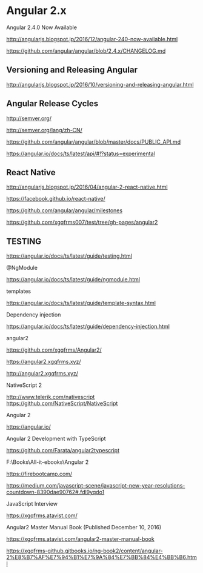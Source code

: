 # Angular 2.x  


Angular 2.4.0 Now Available 


http://angularjs.blogspot.jp/2016/12/angular-240-now-available.html 



https://github.com/angular/angular/blob/2.4.x/CHANGELOG.md  



## Versioning and Releasing Angular  


http://angularjs.blogspot.jp/2016/10/versioning-and-releasing-angular.html  


## Angular Release Cycles  

http://semver.org/  

http://semver.org/lang/zh-CN/  

https://github.com/angular/angular/blob/master/docs/PUBLIC_API.md  

https://angular.io/docs/ts/latest/api/#!?status=experimental  






## React Native  

http://angularjs.blogspot.jp/2016/04/angular-2-react-native.html  

https://facebook.github.io/react-native/  



https://github.com/angular/angular/milestones





<!-- 
    <link rel="icon" href="https://cdn.xgqfrms.xyz/icons/angular/favicon.ico" type="image/x-icon">
    <link rel="icon" href="https://cdn.xgqfrms.xyz/icons/react/favicon.ico" type="image/x-icon">
    
    <link rel="icon" href="https://cdn.xgqfrms.xyz/logo/favicon.png" type="image/png">
    <link rel="icon" href="https://cdn.xgqfrms.xyz/logo/favicon.ico" type="image/x-icon">
 -->





https://github.com/xgqfrms007/test/tree/gh-pages/angular2







## TESTING

https://angular.io/docs/ts/latest/guide/testing.html  


@NgModule  

https://angular.io/docs/ts/latest/guide/ngmodule.html  



templates  

https://angular.io/docs/ts/latest/guide/template-syntax.html  

Dependency injection  

https://angular.io/docs/ts/latest/guide/dependency-injection.html  








angular2

https://github.com/xgqfrms/Angular2/

https://angular2.xgqfrms.xyz/

http://angular2.xgqfrms.xyz/


















NativeScript 2


http://www.telerik.com/nativescript  
https://github.com/NativeScript/NativeScript  

Angular 2

https://angular.io/





Angular 2 Development with TypeScript

https://github.com/Farata/angular2typescript

F:\Books\All-it-ebooks\Angular 2

https://firebootcamp.com/







https://medium.com/javascript-scene/javascript-new-year-resolutions-countdown-8390dae90762#.fdl9yqdo1

JavaScript Interview


https://xgqfrms.atavist.com/


Angular2 Master Manual Book (Published December 10, 2016)

https://xgqfrms.atavist.com/angular2-master-manual-book

https://xgqfrms-github.gitbooks.io/ng-book2/content/angular-2%E8%B7%AF%E7%94%B1%E7%9A%84%E7%BB%84%E4%BB%B6.html
